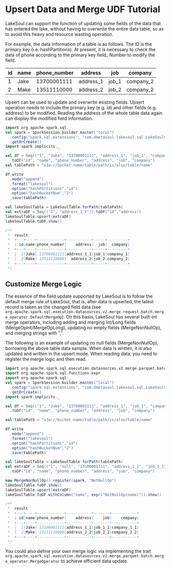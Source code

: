 # Upsert Data and Merge UDF Tutorial

<!--
SPDX-FileCopyrightText: 2023 LakeSoul Contributors

SPDX-License-Identifier: Apache-2.0
-->

LakeSoul can support the function of updating some fields of the data that has entered the lake, without having to overwrite the entire data table, so as to avoid this heavy and resource wasting operation.

For example, the data information of a table is as follows. The ID is the primary key (i.e. hashPartitions). At present, it is necessary to check the data of phone according to the primary key field_ Number to modify the field.

| id  | name | phone_number | address   | job   | company   |
|-----|------|--------------|-----------|-------|-----------|
| 1   | Jake | 13700001111  | address_1 | job_1 | company_2 |
| 2   | Make | 13511110000  | address_2 | job_2 | company_2 |

Upsert can be used to update and overwrite existing fields. Upsert operation needs to include the primary key (e.g. id) and other fields (e.g. address) to be modified. Reading the address of the whole table data again can display the modified field information.

```scala
import org.apache.spark.sql._
val spark = SparkSession.builder.master("local")
  .config("spark.sql.extensions", "com.dmetasoul.lakesoul.sql.LakeSoulSparkSessionExtension")
  .getOrCreate()
import spark.implicits._

val df = Seq(("1", "Jake", "13700001111", "address_1", "job_1", "company_1"),("2", "Make", "13511110000", "address_2", "job_2", "company_2"))
  .toDF("id", "name", "phone_number", "address", "job", "company")
val tablePath = "s3a://bucket-name/table/path/is/also/table/name"

df.write
  .mode("append")
  .format("lakesoul")
  .option("hashPartitions","id")
  .option("hashBucketNum","2")
  .save(tablePath)

val lakeSoulTable = LakeSoulTable.forPath(tablePath)
val extraDF = Seq(("1", "address_1_1")).toDF("id","address")
lakeSoulTable.upsert(extraDF)
lakeSoulTable.toDF.show()

/**
 *  result:
 *  +---+----+------------+-----------+-----+---------+
 *  | id|name|phone_number|    address|  job|  company|
 *  +---+----+------------+-----------+-----+---------+
 *  |  1|Jake| 13700001111|address_1_1|job_1|company_1|
 *  |  2|Make| 13511110000|  address_2|job_2|company_2|
 *  +---+----+------------+-----------+-----+---------+
 */
```

## Customize Merge Logic
The essence of the field update supported by LakeSoul is to follow the default merge rule of LakeSoul, that is, after data is upserted, the latest record is taken as the changed field data (see `org.apache.spark.sql.execution.datasources.v2.merge.request.batch.merge_operator.DefaultMergeOp`). On this basis, LakeSoul has several built-int merge operators, including adding and merging Int/Long fields (MergeOpInt/MergeOpLong), updating no empty fields (MergeNonNullOp), and merging strings with ",".

The following is an example of updating no null fields (MergeNonNullOp), borrowing the above table data sample. When data is written, it is also updated and written in the upsert mode. When reading data, you need to register the merge logic and then read.

```scala
import org.apache.spark.sql.execution.datasources.v2.merge.parquet.batch.merge_operator.MergeNonNullOp
import org.apache.spark.sql.functions.expr
import org.apache.spark.sql._
val spark = SparkSession.builder.master("local")
  .config("spark.sql.extensions", "com.dmetasoul.lakesoul.sql.LakeSoulSparkSessionExtension")
  .getOrCreate()
import spark.implicits._

val df = Seq(("1", "Jake", "13700001111", "address_1", "job_1", "company_1"),("2", "Make", "13511110000", "address_2", "job_2", "company_2"))
  .toDF("id", "name", "phone_number", "address", "job", "company")

val tablePath = "s3a://bucket-name/table/path/is/also/table/name"

df.write
  .mode("append")
  .format("lakesoul")
  .option("hashPartitions","id")
  .option("hashBucketNum","2")
  .save(tablePath)

val lakeSoulTable = LakeSoulTable.forPath(tablePath)
val extraDF = Seq(("1", "null", "13100001111", "address_1_1", "job_1_1", "company_1_1"),("2", "null", "13111110000", "address_2_2", "job_2_2", "company_2_2"))
  .toDF("id", "name", "phone_number", "address", "job", "company")

new MergeNonNullOp().register(spark, "NotNullOp")
lakeSoulTable.toDF.show()
lakeSoulTable.upsert(extraDF)
lakeSoulTable.toDF.withColumn("name", expr("NotNullOp(name)")).show()

/**
 *  result
 *  +---+----+------------+-----------+-------+-----------+
 *  | id|name|phone_number|    address|    job|    company|
 *  +---+----+------------+-----------+-------+-----------+
 *  |  1|Jake| 13100001111|address_1_1|job_1_1|company_1_1|
 *  |  2|Make| 13111110000|address_2_2|job_2_2|company_2_2|
 *  +---+----+------------+-----------+-------+-----------+
 */
```

You could also define your own merge logic via implementing the trait `org.apache.spark.sql.execution.datasources.v2.merge.parquet.batch.merge_operator.MergeOperator` to achieve efficient data update.